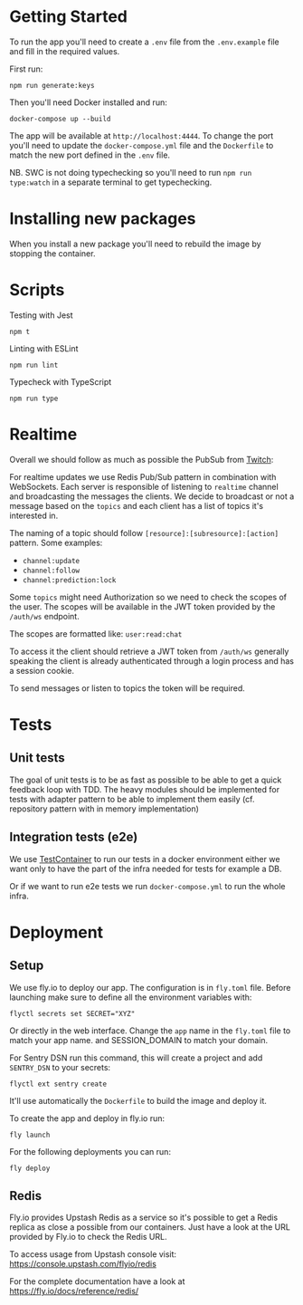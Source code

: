 # Getting Started
To run the app you'll need to create a `.env` file from the `.env.example` file and fill in the required values.

First run:
```shell
npm run generate:keys
```

Then you'll need Docker installed and run:
```shell
docker-compose up --build
```

The app will be available at `http://localhost:4444`.
To change the port you'll need to update the `docker-compose.yml` file and the `Dockerfile` to match the new port defined in the `.env` file.

NB. SWC is not doing typechecking so you'll need to run `npm run type:watch` in a separate terminal to get typechecking.

# Installing new packages
When you install a new package you'll need to rebuild the image by stopping the container.

# Scripts
Testing with Jest
```shell
npm t
```

Linting with ESLint
```shell
npm run lint
```

Typecheck with TypeScript
```shell
npm run type
```


# Realtime

Overall we should follow as much as possible the PubSub from [Twitch](https://dev.twitch.tv/docs/pubsub/):

For realtime updates we use Redis Pub/Sub pattern in combination with WebSockets.
Each server is responsible of listening to `realtime` channel and broadcasting the messages the clients.
We decide to broadcast or not a message based on the `topics` and each client has a list of topics it's interested in.

The naming of a topic should follow `[resource]:[subresource]:[action]` pattern.
Some examples:
- `channel:update`
- `channel:follow`
- `channel:prediction:lock`

Some `topics` might need Authorization so we need to check the scopes of the user. The scopes will be available in the JWT token provided by the `/auth/ws` endpoint.

The scopes are formatted like: `user:read:chat`

To access it the client should retrieve a JWT token from `/auth/ws` generally speaking the client is already authenticated through a login process and has a session cookie.

To send messages or listen to topics the token will be required.


# Tests

## Unit tests

The goal of unit tests is to be as fast as possible to be able to get a quick feedback loop with TDD.
The heavy modules should be implemented for tests with adapter pattern to be able to implement them easily (cf. repository pattern with in memory implementation)

## Integration tests (e2e)

We use [TestContainer](https://node.testcontainers.org/features/compose/) to run our tests in a docker environment either we want only to have the part of the infra needed for tests for example a DB. 

Or if we want to run e2e tests we run `docker-compose.yml` to run the whole infra.


# Deployment

## Setup
We use fly.io to deploy our app. The configuration is in `fly.toml` file.
Before launching make sure to define all the environment variables with:
```shell
flyctl secrets set SECRET="XYZ"
```
Or directly in the web interface.
Change the `app` name in the `fly.toml` file to match your app name. and SESSION_DOMAIN to match your domain.

For Sentry DSN run this command, this will create a project and add `SENTRY_DSN` to your secrets:
```shell
flyctl ext sentry create 
```

It'll use automatically the `Dockerfile` to build the image and deploy it.

To create the app and deploy in fly.io run:
```shell
fly launch
```

For the following deployments you can run:
```shell
fly deploy
```


## Redis
Fly.io provides Upstash Redis as a service so it's possible to get a Redis replica as close a possible from our containers. Just have a look at the URL provided by Fly.io to check the Redis URL.

To access usage from Upstash console visit: https://console.upstash.com/flyio/redis

For the complete documentation have a look at https://fly.io/docs/reference/redis/



